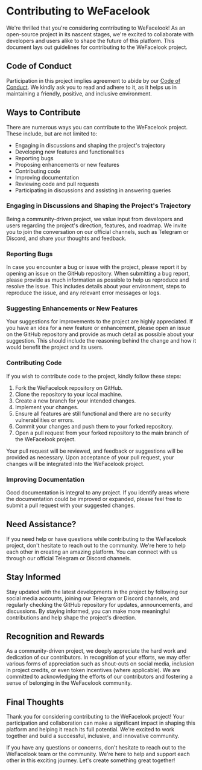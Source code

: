 # Contributing to WeFacelook

We're thrilled that you're considering contributing to WeFacelook! As an open-source project in its nascent stages, we're excited to collaborate with developers and users alike to shape the future of this platform. This document lays out guidelines for contributing to the WeFacelook project.

## Code of Conduct

Participation in this project implies agreement to abide by our [Code of Conduct](CODE_OF_CONDUCT.md). We kindly ask you to read and adhere to it, as it helps us in maintaining a friendly, positive, and inclusive environment.

## Ways to Contribute

There are numerous ways you can contribute to the WeFacelook project. These include, but are not limited to:

- Engaging in discussions and shaping the project's trajectory
- Developing new features and functionalities
- Reporting bugs
- Proposing enhancements or new features
- Contributing code
- Improving documentation
- Reviewing code and pull requests
- Participating in discussions and assisting in answering queries

### Engaging in Discussions and Shaping the Project's Trajectory

Being a community-driven project, we value input from developers and users regarding the project's direction, features, and roadmap. We invite you to join the conversation on our official channels, such as Telegram or Discord, and share your thoughts and feedback.

### Reporting Bugs

In case you encounter a bug or issue with the project, please report it by opening an issue on the GitHub repository. When submitting a bug report, please provide as much information as possible to help us reproduce and resolve the issue. This includes details about your environment, steps to reproduce the issue, and any relevant error messages or logs.

### Suggesting Enhancements or New Features

Your suggestions for improvements to the project are highly appreciated. If you have an idea for a new feature or enhancement, please open an issue on the GitHub repository and provide as much detail as possible about your suggestion. This should include the reasoning behind the change and how it would benefit the project and its users.

### Contributing Code

If you wish to contribute code to the project, kindly follow these steps:

1. Fork the WeFacelook repository on GitHub.
2. Clone the repository to your local machine.
3. Create a new branch for your intended changes.
4. Implement your changes.
5. Ensure all features are still functional and there are no security vulnerabilities or errors.
6. Commit your changes and push them to your forked repository.
7. Open a pull request from your forked repository to the main branch of the WeFacelook project.

Your pull request will be reviewed, and feedback or suggestions will be provided as necessary. Upon acceptance of your pull request, your changes will be integrated into the WeFacelook project.

### Improving Documentation

Good documentation is integral to any project. If you identify areas where the documentation could be improved or expanded, please feel free to submit a pull request with your suggested changes.

## Need Assistance?

If you need help or have questions while contributing to the WeFacelook project, don't hesitate to reach out to the community. We're here to help each other in creating an amazing platform. You can connect with us through our official Telegram or Discord channels.

## Stay Informed

Stay updated with the latest developments in the project by following our social media accounts, joining our Telegram or Discord channels, and regularly checking the GitHub repository for updates, announcements, and discussions. By staying informed, you can make more meaningful contributions and help shape the project's direction.

## Recognition and Rewards

As a community-driven project, we deeply appreciate the hard work and dedication of our contributors. In recognition of your efforts, we may offer various forms of appreciation such as shout-outs on social media, inclusion in project credits, or even token incentives (where applicable). We are committed to acknowledging the efforts of our contributors and fostering a sense of belonging in the WeFacelook community.

## Final Thoughts

Thank you for considering contributing to the WeFacelook project! Your participation and collaboration can make a significant impact in shaping this platform and helping it reach its full potential. We're excited to work together and build a successful, inclusive, and innovative community.

If you have any questions or concerns, don't hesitate to reach out to the WeFacelook team or the community. We're here to help and support each other in this exciting journey. Let's create something great together!

